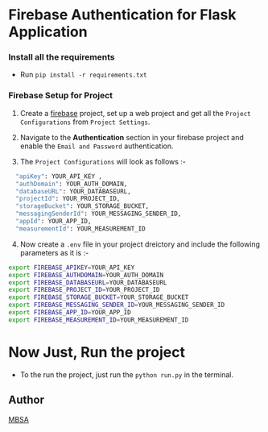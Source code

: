 # Firebase Authentication for Flask Application

### Install all the requirements
- Run `pip install -r requirements.txt`

### Firebase Setup for Project

1. Create a [firebase](https://firebase.google.com/) project, set up a web project and get all the `Project Configurations` from `Project Settings`.

2. Navigate to the **Authentication** section in your firebase project and enable the `Email and Password`
 authentication.

3. The `Project Configurations` will look as follows :-
```bash
  "apiKey": YOUR_API_KEY ,
  "authDomain": YOUR_AUTH_DOMAIN,
  "databaseURL": YOUR_DATABASEURL,
  "projectId": YOUR_PROJECT_ID,
  "storageBucket": YOUR_STORAGE_BUCKET,
  "messagingSenderId": YOUR_MESSAGING_SENDER_ID,
  "appId": YOUR_APP_ID,
  "measurementId": YOUR_MEASUREMENT_ID 
```
4. Now create a `.env` file in your project dreictory and include the following parameters as it is :-
```bash
export FIREBASE_APIKEY=YOUR_API_KEY
export FIREBASE_AUTHDOMAIN=YOUR_AUTH_DOMAIN
export FIREBASE_DATABASEURL=YOUR_DATABASEURL
export FIREBASE_PROJECT_ID=YOUR_PROJECT_ID
export FIREBASE_STORAGE_BUCKET=YOUR_STORAGE_BUCKET
export FIREBASE_MESSAGING_SENDER_ID=YOUR_MESSAGING_SENDER_ID
export FIREBASE_APP_ID=YOUR_APP_ID
export FIREBASE_MEASUREMENT_ID=YOUR_MEASUREMENT_ID
``` 

# Now Just, Run the project
- To the run the project, just run the `python run.py` in the terminal.

## Author

[MBSA](https://github.com/MBSA-INFINITY)


